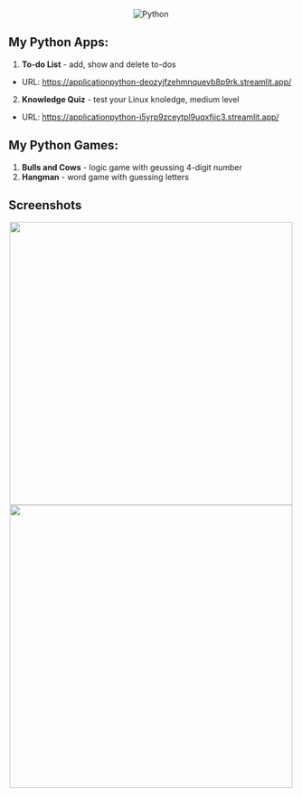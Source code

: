<div align="center">
  
![Python](https://github.com/RadkaMat/application_python/blob/master/python_picture_small.png)
  
</div>

## My Python Apps:
>
1. **To-do List** - add, show and delete to-dos
- URL: https://applicationpython-deozyjfzehmnquevb8p9rk.streamlit.app/
2. **Knowledge Quiz** - test your Linux knoledge, medium level
- URL: https://applicationpython-i5yrp9zceytpl9uqxfjic3.streamlit.app/
>
## My Python Games:
>
1. **Bulls and Cows** - logic game with geussing 4-digit number
2. **Hangman** - word game with guessing letters
>
## Screenshots
<p align="center">
  <img src="https://github.com/RadkaMat/application_python/blob/master/to_do_list_screenshot.PNG" width="500" />
  <img src="https://github.com/RadkaMat/application_python/blob/master/knowledge_quiz_screenshot2.png" width="500" />
</p> 
